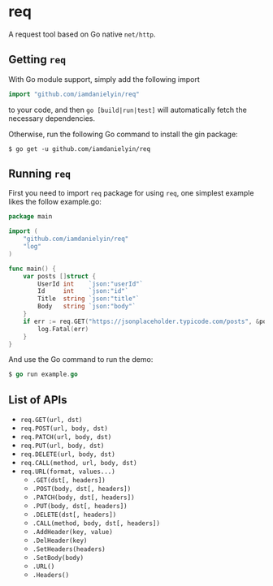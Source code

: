 # req

A request tool based on Go native `net/http`.

## Getting `req`

With Go module support, simply add the following import

```go
import "github.com/iamdanielyin/req"
```
to your code, and then `go [build|run|test]` will automatically fetch the necessary dependencies.

Otherwise, run the following Go command to install the gin package:

```shell
$ go get -u github.com/iamdanielyin/req
```

## Running `req`

First you need to import `req` package for using `req`, one simplest example likes the follow example.go:

```go
package main

import (
	"github.com/iamdanielyin/req"
	"log"
)

func main() {
	var posts []struct {
		UserId int    `json:"userId"`
		Id     int    `json:"id"`
		Title  string `json:"title"`
		Body   string `json:"body"`
	}
	if err := req.GET("https://jsonplaceholder.typicode.com/posts", &posts); err != nil {
		log.Fatal(err)
	}
}
```
And use the Go command to run the demo:
```go
$ go run example.go
```

## List of APIs

- `req.GET(url, dst)`
- `req.POST(url, body, dst)`
- `req.PATCH(url, body, dst)`
- `req.PUT(url, body, dst)`
- `req.DELETE(url, body, dst)`
- `req.CALL(method, url, body, dst)`
- `req.URL(format, values...)`
  - `.GET(dst[, headers])`
  - `.POST(body, dst[, headers])`
  - `.PATCH(body, dst[, headers])`
  - `.PUT(body, dst[, headers])`
  - `.DELETE(dst[, headers])`
  - `.CALL(method, body, dst[, headers])`
  - `.AddHeader(key, value)`
  - `.DelHeader(key)`
  - `.SetHeaders(headers)`
  - `.SetBody(body)`
  - `.URL()`
  - `.Headers()`